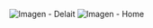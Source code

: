 ![Imagen - Delait](https://github.com/GGbrie/DesNavegacion/assets/106721167/de41dae3-0312-4d5b-9c7e-131d11f0ab2a)
![Imagen - Home](https://github.com/GGbrie/DesNavegacion/assets/106721167/9fe0f87d-e136-4121-a83c-571fb328184d)
